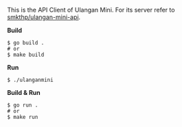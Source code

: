 This is the API Client of Ulangan Mini. For its server refer to [smkthp/ulangan-mini-api](https://github.com/smkthp/ulangan-mini-api).


**Build**
```shell
$ go build .
# or
$ make build
```

**Run**
```shell
$ ./ulanganmini
```

**Build & Run**
```shell
$ go run .
# or
$ make run
```
